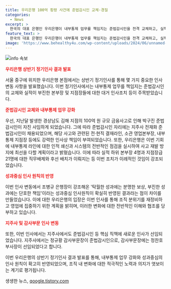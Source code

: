```yaml
---
title: 우리은행 100억 횡령 사건에 준법감시인 교체·경질
categories:
  - News
excerpt: >
  한국의 대표 은행인 우리은행이 내부통제 업무를 책임지는 준법감시인을 전격 교체하고, 실적이 부진한 본부장과 지점장들을 대거 인사조치하는 등 성과중심 인사문화를 확립하는 방향으로 움직이고 있다. 지난달 김해 지점에서 발생한 금융사고에 대한 도의적 책임을 지고 박구진 준법감시인이 자진 사임하며, 해당 사고와 관련된 인적쇄신과 시스템 점검 등으로 재발 방지에 힘을 쏟을 계획이다. 실적 하위 본부장 4명과 지점장급 21명에 대한 직무배제와 후선 배치, 그리고 지점장급 인사를 통해 조직 분위기를 활성화하고 임직원의 영업 집중도를 높이는 전략을 펼치고 있다.
feature_text: >
  한국의 대표 은행인 우리은행이 내부통제 업무를 책임지는 준법감시인을 전격 교체하고, 실적이 부진한 본부장과 지점장들을 대거 인사조치하는 등 성과중심 인사문화를 확립하는 방향으로 움직이고 있다. 지난달 김해 지점에서 발생한 금융사고에 대한 도의적 책임을 지고 박구진 준법감시인이 자진 사임하며, 해당 사고와 관련된 인적쇄신과 시스템 점검 등으로 재발 방지에 힘을 쏟을 계획이다. 실적 하위 본부장 4명과 지점장급 21명에 대한 직무배제와 후선 배치, 그리고 지점장급 인사를 통해 조직 분위기를 활성화하고 임직원의 영업 집중도를 높이는 전략을 펼치고 있다.
image: 'https://www.behealthy4u.com/wp-content/uploads/2024/06/unnamed-file.png'
---
```


<p><img src="https://www.behealthy4u.com/wp-content/uploads/2024/06/unnamed-file.png" alt="info 속보" /></p>

<p><b><span style="color: #ee2323;">우리은행 상반기 정기인사 결과 발표</span></b></p>

<p data-ke-size="size16">서울 중구에 위치한 우리은행 본점에서는 상반기 정기인사를 통해 몇 가지 중요한 인사 변동 사항을 발표했습니다. 이번 정기인사에서는 내부통제 업무를 책임지는 준법감시인의 교체와 실적이 부진한 본부장 및 지점장들에 대한 대거 인사조치 등이 주목받았습니다.</p>

<p><b><span style="color: #ee2323;">준법감시인 교체와 내부통제 업무 강화</span></b></p>

<p data-ke-size="size16">우선, 지난달 발생한 경상남도 김해 지점의 100억 원 규모 금융사고로 인해 박구진 준법감시인이 자진 사임하게 되었습니다. 그에 따라 준법감시인 자리에는 지주사 전재화 준법감시인이 채용되었으며, 해당 사고와 관련된 전·현직 결재라인, 소관 영업본부장, 내부통제 지점장 등에도 강력한 인사상 책임이 부여되었습니다. 또한, 우리은행은 이번 기회에 내부통제 라인에 대한 인적 쇄신과 시스템의 전반적인 점검을 실시하여 사고 재발 방지에 최선을 다할 계획이라고 밝혔습니다. 이에 따라 실적 하위 본부장 4명과 지점장급 21명에 대한 직무배제와 후선 배치가 이뤄지는 등 이번 조치가 이례적인 것임이 강조되었습니다.</p>

<p><b><span style="color: #ee2323;">성과중심 인사 원칙의 반영</span></b></p>

<p data-ke-size="size16">이번 인사 변동에서 조병규 은행장이 강조해온 '탁월한 성과에는 분명한 보상, 부진한 성과에는 단호한 책임'이라는 성과중심 인사원칙이 확실히 반영된 결과라는 점이 차이를 만들었습니다. 이에 대한 우리은행의 입장은 이번 인사를 통해 조직 분위기를 재정비하고 영업에 집중하기 위한 계획을 밝히며, 이러한 변화에 대한 전반적인 이해와 협조를 당부하고 있습니다.</p>

<p><b><span style="color: #ee2323;">지주사 및 감사부문 인사 변동</span></b></p>

<p data-ke-size="size16">또한, 이번 인사에서는 지주사에서도 준법감시인 등 핵심 직책에 새로운 인사가 선임되었습니다. 지주사에서는 정규황 감사부문장이 준법감시인으로, 감사부문장에는 정찬호 부사장이 선임되었다고 합니다.</p>

<p>이번 우리은행의 상반기 정기인사 결과 발표를 통해, 내부통제 업무 강화와 성과중심의 인사 원칙이 확고히 반영되었으며, 조직 내 변화에 대한 적극적인 노력과 의지가 엿보이는 계기로 평가됩니다.</p>
생생한 뉴스, <a href="https://qoogle.tistory.com" rel="dofollow">qoogle.tistory.com</a>


